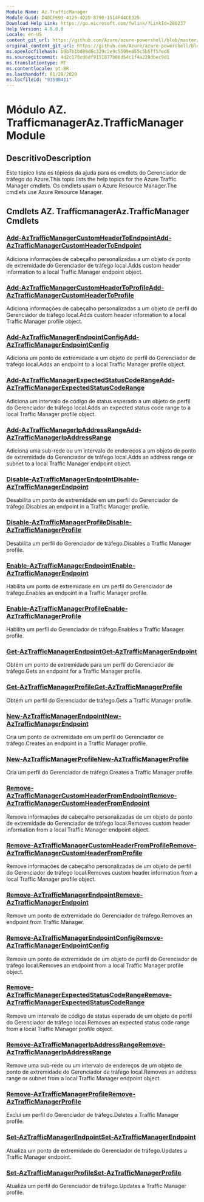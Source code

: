 ```yaml
---
Module Name: Az.TrafficManager
Module Guid: D48CF693-4125-4D2D-8790-1514F44CE325
Download Help Link: https://go.microsoft.com/fwlink/?LinkId=280237
Help Version: 4.0.0.0
Locale: en-US
content_git_url: https://github.com/Azure/azure-powershell/blob/master/src/TrafficManager/TrafficManager/help/Az.TrafficManager.md
original_content_git_url: https://github.com/Azure/azure-powershell/blob/master/src/TrafficManager/TrafficManager/help/Az.TrafficManager.md
ms.openlocfilehash: b9b7b1bd89d6c329c2e9c5599e855c5b5ff5fed6
ms.sourcegitcommit: 4d2c178cd6df9151877b08d54c1f4a228dbec9d1
ms.translationtype: MT
ms.contentlocale: pt-BR
ms.lasthandoff: 01/29/2020
ms.locfileid: "93598411"
---
```

# <span data-ttu-id="399e9-101">Módulo AZ. Trafficmanager</span><span class="sxs-lookup"><span data-stu-id="399e9-101">Az.TrafficManager Module</span></span>
## <span data-ttu-id="399e9-102">Descritivo</span><span class="sxs-lookup"><span data-stu-id="399e9-102">Description</span></span>
<span data-ttu-id="399e9-103">Este tópico lista os tópicos da ajuda para os cmdlets do Gerenciador de tráfego do Azure.</span><span class="sxs-lookup"><span data-stu-id="399e9-103">This topic lists the help topics for the Azure Traffic Manager cmdlets.</span></span> <span data-ttu-id="399e9-104">Os cmdlets usam o Azure Resource Manager.</span><span class="sxs-lookup"><span data-stu-id="399e9-104">The cmdlets use Azure Resource Manager.</span></span>

## <span data-ttu-id="399e9-105">Cmdlets AZ. Trafficmanager</span><span class="sxs-lookup"><span data-stu-id="399e9-105">Az.TrafficManager Cmdlets</span></span>
### [<span data-ttu-id="399e9-106">Add-AzTrafficManagerCustomHeaderToEndpoint</span><span class="sxs-lookup"><span data-stu-id="399e9-106">Add-AzTrafficManagerCustomHeaderToEndpoint</span></span>](Add-AzTrafficManagerCustomHeaderToEndpoint.md)
<span data-ttu-id="399e9-107">Adiciona informações de cabeçalho personalizadas a um objeto de ponto de extremidade do Gerenciador de tráfego local.</span><span class="sxs-lookup"><span data-stu-id="399e9-107">Adds custom header information to a local Traffic Manager endpoint object.</span></span>

### [<span data-ttu-id="399e9-108">Add-AzTrafficManagerCustomHeaderToProfile</span><span class="sxs-lookup"><span data-stu-id="399e9-108">Add-AzTrafficManagerCustomHeaderToProfile</span></span>](Add-AzTrafficManagerCustomHeaderToProfile.md)
<span data-ttu-id="399e9-109">Adiciona informações de cabeçalho personalizadas a um objeto de perfil do Gerenciador de tráfego local.</span><span class="sxs-lookup"><span data-stu-id="399e9-109">Adds custom header information to a local Traffic Manager profile object.</span></span>

### [<span data-ttu-id="399e9-110">Add-AzTrafficManagerEndpointConfig</span><span class="sxs-lookup"><span data-stu-id="399e9-110">Add-AzTrafficManagerEndpointConfig</span></span>](Add-AzTrafficManagerEndpointConfig.md)
<span data-ttu-id="399e9-111">Adiciona um ponto de extremidade a um objeto de perfil do Gerenciador de tráfego local.</span><span class="sxs-lookup"><span data-stu-id="399e9-111">Adds an endpoint to a local Traffic Manager profile object.</span></span>

### [<span data-ttu-id="399e9-112">Add-AzTrafficManagerExpectedStatusCodeRange</span><span class="sxs-lookup"><span data-stu-id="399e9-112">Add-AzTrafficManagerExpectedStatusCodeRange</span></span>](Add-AzTrafficManagerExpectedStatusCodeRange.md)
<span data-ttu-id="399e9-113">Adiciona um intervalo de código de status esperado a um objeto de perfil do Gerenciador de tráfego local.</span><span class="sxs-lookup"><span data-stu-id="399e9-113">Adds an expected status code range to a local Traffic Manager profile object.</span></span>

### [<span data-ttu-id="399e9-114">Add-AzTrafficManagerIpAddressRange</span><span class="sxs-lookup"><span data-stu-id="399e9-114">Add-AzTrafficManagerIpAddressRange</span></span>](Add-AzTrafficManagerIpAddressRange.md)
<span data-ttu-id="399e9-115">Adiciona uma sub-rede ou um intervalo de endereços a um objeto de ponto de extremidade do Gerenciador de tráfego local.</span><span class="sxs-lookup"><span data-stu-id="399e9-115">Adds an address range or subnet to a local Traffic Manager endpoint object.</span></span>

### [<span data-ttu-id="399e9-116">Disable-AzTrafficManagerEndpoint</span><span class="sxs-lookup"><span data-stu-id="399e9-116">Disable-AzTrafficManagerEndpoint</span></span>](Disable-AzTrafficManagerEndpoint.md)
<span data-ttu-id="399e9-117">Desabilita um ponto de extremidade em um perfil do Gerenciador de tráfego.</span><span class="sxs-lookup"><span data-stu-id="399e9-117">Disables an endpoint in a Traffic Manager profile.</span></span>

### [<span data-ttu-id="399e9-118">Disable-AzTrafficManagerProfile</span><span class="sxs-lookup"><span data-stu-id="399e9-118">Disable-AzTrafficManagerProfile</span></span>](Disable-AzTrafficManagerProfile.md)
<span data-ttu-id="399e9-119">Desabilita um perfil do Gerenciador de tráfego.</span><span class="sxs-lookup"><span data-stu-id="399e9-119">Disables a Traffic Manager profile.</span></span>

### [<span data-ttu-id="399e9-120">Enable-AzTrafficManagerEndpoint</span><span class="sxs-lookup"><span data-stu-id="399e9-120">Enable-AzTrafficManagerEndpoint</span></span>](Enable-AzTrafficManagerEndpoint.md)
<span data-ttu-id="399e9-121">Habilita um ponto de extremidade em um perfil do Gerenciador de tráfego.</span><span class="sxs-lookup"><span data-stu-id="399e9-121">Enables an endpoint in a Traffic Manager profile.</span></span>

### [<span data-ttu-id="399e9-122">Enable-AzTrafficManagerProfile</span><span class="sxs-lookup"><span data-stu-id="399e9-122">Enable-AzTrafficManagerProfile</span></span>](Enable-AzTrafficManagerProfile.md)
<span data-ttu-id="399e9-123">Habilita um perfil do Gerenciador de tráfego.</span><span class="sxs-lookup"><span data-stu-id="399e9-123">Enables a Traffic Manager profile.</span></span>

### [<span data-ttu-id="399e9-124">Get-AzTrafficManagerEndpoint</span><span class="sxs-lookup"><span data-stu-id="399e9-124">Get-AzTrafficManagerEndpoint</span></span>](Get-AzTrafficManagerEndpoint.md)
<span data-ttu-id="399e9-125">Obtém um ponto de extremidade para um perfil do Gerenciador de tráfego.</span><span class="sxs-lookup"><span data-stu-id="399e9-125">Gets an endpoint for a Traffic Manager profile.</span></span>

### [<span data-ttu-id="399e9-126">Get-AzTrafficManagerProfile</span><span class="sxs-lookup"><span data-stu-id="399e9-126">Get-AzTrafficManagerProfile</span></span>](Get-AzTrafficManagerProfile.md)
<span data-ttu-id="399e9-127">Obtém um perfil do Gerenciador de tráfego.</span><span class="sxs-lookup"><span data-stu-id="399e9-127">Gets a Traffic Manager profile.</span></span>

### [<span data-ttu-id="399e9-128">New-AzTrafficManagerEndpoint</span><span class="sxs-lookup"><span data-stu-id="399e9-128">New-AzTrafficManagerEndpoint</span></span>](New-AzTrafficManagerEndpoint.md)
<span data-ttu-id="399e9-129">Cria um ponto de extremidade em um perfil do Gerenciador de tráfego.</span><span class="sxs-lookup"><span data-stu-id="399e9-129">Creates an endpoint in a Traffic Manager profile.</span></span>

### [<span data-ttu-id="399e9-130">New-AzTrafficManagerProfile</span><span class="sxs-lookup"><span data-stu-id="399e9-130">New-AzTrafficManagerProfile</span></span>](New-AzTrafficManagerProfile.md)
<span data-ttu-id="399e9-131">Cria um perfil do Gerenciador de tráfego.</span><span class="sxs-lookup"><span data-stu-id="399e9-131">Creates a Traffic Manager profile.</span></span>

### [<span data-ttu-id="399e9-132">Remove-AzTrafficManagerCustomHeaderFromEndpoint</span><span class="sxs-lookup"><span data-stu-id="399e9-132">Remove-AzTrafficManagerCustomHeaderFromEndpoint</span></span>](Remove-AzTrafficManagerCustomHeaderFromEndpoint.md)
<span data-ttu-id="399e9-133">Remove informações de cabeçalho personalizadas de um objeto de ponto de extremidade do Gerenciador de tráfego local.</span><span class="sxs-lookup"><span data-stu-id="399e9-133">Removes custom header information from a local Traffic Manager endpoint object.</span></span>

### [<span data-ttu-id="399e9-134">Remove-AzTrafficManagerCustomHeaderFromProfile</span><span class="sxs-lookup"><span data-stu-id="399e9-134">Remove-AzTrafficManagerCustomHeaderFromProfile</span></span>](Remove-AzTrafficManagerCustomHeaderFromProfile.md)
<span data-ttu-id="399e9-135">Remove informações de cabeçalho personalizadas de um objeto de perfil do Gerenciador de tráfego local.</span><span class="sxs-lookup"><span data-stu-id="399e9-135">Removes custom header information from a local Traffic Manager profile object.</span></span>

### [<span data-ttu-id="399e9-136">Remove-AzTrafficManagerEndpoint</span><span class="sxs-lookup"><span data-stu-id="399e9-136">Remove-AzTrafficManagerEndpoint</span></span>](Remove-AzTrafficManagerEndpoint.md)
<span data-ttu-id="399e9-137">Remove um ponto de extremidade do Gerenciador de tráfego.</span><span class="sxs-lookup"><span data-stu-id="399e9-137">Removes an endpoint from Traffic Manager.</span></span>

### [<span data-ttu-id="399e9-138">Remove-AzTrafficManagerEndpointConfig</span><span class="sxs-lookup"><span data-stu-id="399e9-138">Remove-AzTrafficManagerEndpointConfig</span></span>](Remove-AzTrafficManagerEndpointConfig.md)
<span data-ttu-id="399e9-139">Remove um ponto de extremidade de um objeto de perfil do Gerenciador de tráfego local.</span><span class="sxs-lookup"><span data-stu-id="399e9-139">Removes an endpoint from a local Traffic Manager profile object.</span></span>

### [<span data-ttu-id="399e9-140">Remove-AzTrafficManagerExpectedStatusCodeRange</span><span class="sxs-lookup"><span data-stu-id="399e9-140">Remove-AzTrafficManagerExpectedStatusCodeRange</span></span>](Remove-AzTrafficManagerExpectedStatusCodeRange.md)
<span data-ttu-id="399e9-141">Remove um intervalo de código de status esperado de um objeto de perfil do Gerenciador de tráfego local.</span><span class="sxs-lookup"><span data-stu-id="399e9-141">Removes an expected status code range from a local Traffic Manager profile object.</span></span>

### [<span data-ttu-id="399e9-142">Remove-AzTrafficManagerIpAddressRange</span><span class="sxs-lookup"><span data-stu-id="399e9-142">Remove-AzTrafficManagerIpAddressRange</span></span>](Remove-AzTrafficManagerIpAddressRange.md)
<span data-ttu-id="399e9-143">Remove uma sub-rede ou um intervalo de endereços de um objeto de ponto de extremidade do Gerenciador de tráfego local.</span><span class="sxs-lookup"><span data-stu-id="399e9-143">Removes an address range or subnet from a local Traffic Manager endpoint object.</span></span>

### [<span data-ttu-id="399e9-144">Remove-AzTrafficManagerProfile</span><span class="sxs-lookup"><span data-stu-id="399e9-144">Remove-AzTrafficManagerProfile</span></span>](Remove-AzTrafficManagerProfile.md)
<span data-ttu-id="399e9-145">Exclui um perfil do Gerenciador de tráfego.</span><span class="sxs-lookup"><span data-stu-id="399e9-145">Deletes a Traffic Manager profile.</span></span>

### [<span data-ttu-id="399e9-146">Set-AzTrafficManagerEndpoint</span><span class="sxs-lookup"><span data-stu-id="399e9-146">Set-AzTrafficManagerEndpoint</span></span>](Set-AzTrafficManagerEndpoint.md)
<span data-ttu-id="399e9-147">Atualiza um ponto de extremidade do Gerenciador de tráfego.</span><span class="sxs-lookup"><span data-stu-id="399e9-147">Updates a Traffic Manager endpoint.</span></span>

### [<span data-ttu-id="399e9-148">Set-AzTrafficManagerProfile</span><span class="sxs-lookup"><span data-stu-id="399e9-148">Set-AzTrafficManagerProfile</span></span>](Set-AzTrafficManagerProfile.md)
<span data-ttu-id="399e9-149">Atualiza um perfil do Gerenciador de tráfego.</span><span class="sxs-lookup"><span data-stu-id="399e9-149">Updates a Traffic Manager profile.</span></span>

